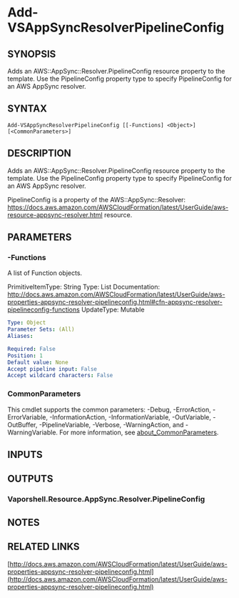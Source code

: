 # Add-VSAppSyncResolverPipelineConfig

## SYNOPSIS
Adds an AWS::AppSync::Resolver.PipelineConfig resource property to the template.
Use the PipelineConfig property type to specify PipelineConfig for an AWS AppSync resolver.

## SYNTAX

```
Add-VSAppSyncResolverPipelineConfig [[-Functions] <Object>] [<CommonParameters>]
```

## DESCRIPTION
Adds an AWS::AppSync::Resolver.PipelineConfig resource property to the template.
Use the PipelineConfig property type to specify PipelineConfig for an AWS AppSync resolver.

PipelineConfig is a property of the AWS::AppSync::Resolver: https://docs.aws.amazon.com/AWSCloudFormation/latest/UserGuide/aws-resource-appsync-resolver.html resource.

## PARAMETERS

### -Functions
A list of Function objects.

PrimitiveItemType: String
Type: List
Documentation: http://docs.aws.amazon.com/AWSCloudFormation/latest/UserGuide/aws-properties-appsync-resolver-pipelineconfig.html#cfn-appsync-resolver-pipelineconfig-functions
UpdateType: Mutable

```yaml
Type: Object
Parameter Sets: (All)
Aliases:

Required: False
Position: 1
Default value: None
Accept pipeline input: False
Accept wildcard characters: False
```

### CommonParameters
This cmdlet supports the common parameters: -Debug, -ErrorAction, -ErrorVariable, -InformationAction, -InformationVariable, -OutVariable, -OutBuffer, -PipelineVariable, -Verbose, -WarningAction, and -WarningVariable. For more information, see [about_CommonParameters](http://go.microsoft.com/fwlink/?LinkID=113216).

## INPUTS

## OUTPUTS

### Vaporshell.Resource.AppSync.Resolver.PipelineConfig
## NOTES

## RELATED LINKS

[http://docs.aws.amazon.com/AWSCloudFormation/latest/UserGuide/aws-properties-appsync-resolver-pipelineconfig.html](http://docs.aws.amazon.com/AWSCloudFormation/latest/UserGuide/aws-properties-appsync-resolver-pipelineconfig.html)

